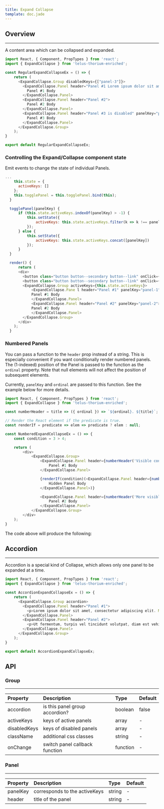 ```yaml
---
title: Expand Collapse
template: doc.jade
---
```


## Overview

---

A content area which can be collapsed and expanded.
<div id="regularExpandCollapseExample"></div>
<script type="text/babel">
  ReactDOM.render(
    <Tds.RegularExpandCollapseExample />,
    document.getElementById('regularExpandCollapseExample')
  );
</script>

```javascript
import React, { Component, PropTypes } from 'react';
import { ExpandCollapse } from 'telus-thorium-enriched';

const RegularExpandCollapseEx = () => {
    return (
      <ExpandCollapse.Group disabledKeys={["panel-3"]}>
        <ExpandCollapse.Panel header="Panel #1 Lorem ipsum dolor sit amet, consectetur adipiscing elit. Vivamus laoreet at lacus vel fringilla.">
          Panel #1 Body
        </ExpandCollapse.Panel>
        <ExpandCollapse.Panel header="Panel #2">
          Panel #2 Body
        </ExpandCollapse.Panel>
        <ExpandCollapse.Panel header="Panel #3 is disabled" panelKey="panel-3">
          Panel #3 Body
        </ExpandCollapse.Panel>
      </ExpandCollapse.Group>
    );
}

export default RegularExpandCollapseEx;
```

### Controlling the Expand/Collapse component state

Emit events to change the state of individual Panels.

<div id="controlledExpandCollapseExample"></div>
<script type="text/babel">
  ReactDOM.render(
    <Tds.ControlledExpandCollapseExample />,
    document.getElementById('controlledExpandCollapseExample')
  );
</script>

```javascript
...
    this.state = {
      activeKeys: []
    };
    this.togglePanel = this.togglePanel.bind(this);
  }

  togglePanel(panelKey) {
      if (this.state.activeKeys.indexOf(panelKey) > -1) {
          this.setState({
              activeKeys: this.state.activeKeys.filter(k => k !== panelKey)
          });
      } else {
          this.setState({
              activeKeys: this.state.activeKeys.concat([panelKey])
          });
      }
  }

  render() {
      return (
      <div>
        <button class="button button--secondary button--link" onClick={(e)=>this.togglePanel(e, 'panel-1')}>Toggle panel #1</button>
        <button class="button button--secondary button--link" onClick={(e)=>this.togglePanel(e, 'panel-2')}>Toggle panel #2</button>
        <ExpandCollapse.Group activeKeys={this.state.activeKeys}>
            <ExpandCollapse.Pane l header="Panel #1" panelKey="panel-1">
            Panel #1 Body
            </ExpandCollapse.Panel>
            <ExpandCollapse.Panel header="Panel #2" panelKey="panel-2">
            Panel #2 Body
            </ExpandCollapse.Panel>
        </ExpandCollapse.Group>
      </div>
    );
  }
```

### Numbered Panels
You can pass a function to the `header` prop instead of a string. This is especially convenient if you want conditionally render numbered panels. The (1-indexed) position of the Panel is passed to the function as the `ordinal` property. Note that null elements will not affect the position of subsequent elements.

Currently, `panelKey` and `ordinal` are passed to this function. See the example below for more details.

```javascript
import React, { Component, PropTypes } from 'react';
import { ExpandCollapse } from 'telus-thorium-enriched';

const numberHeader = title => ({ ordinal }) => `${ordinal}. ${title}`;

// Render the React element if the predicate is true.
const renderIf = predicate => elem => predicate ? elem : null;

const NumberedExpandCollapseEx = () => {
    const condition = 3 > 4;

    return (
        <div>
            <ExpandCollapse.Group>
                <ExpandCollapse.Panel header={numberHeader('Visible content')}>
                    Panel #1 Body
                </ExpandCollapse.Panel>

                {renderIf(condition)(<ExpandCollapse.Panel header={numberHeader('Hidden content')}>
                    Hidden Panel Body
                </ExpandCollapse.Panel>)}

                <ExpandCollapse.Panel header={numberHeader('More visible content')}>
                    Panel #2 Body
                </ExpandCollapse.Panel>
            </ExpandCollapse.Group>
        </div>
    );
}
```

The code above will produce the following:

<div id="numberedExpandCollapseExample"></div>
<script type="text/babel">
  ReactDOM.render(
    <Tds.NumberedExpandCollapseExample />,
    document.getElementById('numberedExpandCollapseExample')
  );
</script>

## Accordion

---

Accordion is a special kind of Collapse, which allows only one panel to be expanded at a time.

<div id="accordionExpandCollapseExample"></div>
<script type="text/babel">
  ReactDOM.render(
    <Tds.AccordionExpandCollapseExample />,
    document.getElementById('accordionExpandCollapseExample')
  );
</script>

```javascript
import React, { Component, PropTypes } from 'react';
import { ExpandCollapse } from 'telus-thorium-enriched';

const AccordionExpandCollapseEx = () => {
    return (
      <ExpandCollapse.Group accordion>
        <ExpandCollapse.Panel header="Panel #1">
          <p>Lorem ipsum dolor sit amet, consectetur adipiscing elit. Mauris lacinia fermentum nisl, id lobortis nunc porta sed. Vestibulum quis tortor non nisl vulputate varius. Vivamus euismod congue mi, quis ultricies dolor viverra at.</p>
        </ExpandCollapse.Panel>
        <ExpandCollapse.Panel header="Panel #2">
          <p>Ut fermentum, turpis vel tincidunt volutpat, diam est vehicula leo, sed convallis dolor ante aliquet nisi. Nunc nisi erat, pulvinar quis lectus eget, tristique suscipit lectus. Maecenas non erat semper, tristique odio euismod, pulvinar metus.</p>
        </ExpandCollapse.Panel>
      </ExpandCollapse.Group>
    );
}

export default AccordionExpandCollapseEx;
```
## API
### Group

---
| Property |   Description   | Type | Default |
|:----|:------|:---|:---|
| accordion | is this panel group accordion? | boolean |  false |
| activeKeys | keys of active panels |   array |  - |
| disabledKeys | keys of disabled panels |   array |  - |
| className | additional css classes |   string |  - |
| onChange | switch panel callback function | function | -  |

### Panel

---
| Property |   Description   | Type | Default |
|:----|:--------|:---|:---|
| panelKey |  corresponds to the activeKeys | string |  - |
| header |    title of the panel   |   string |  - |
